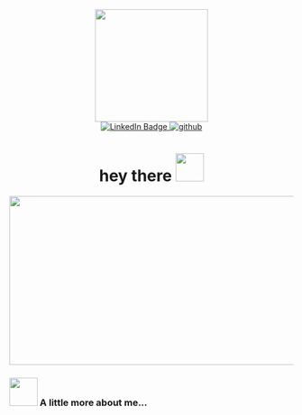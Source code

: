 
<div id="header" align="center">
  <img src="https://media.giphy.com/media/LWocZxVYEzl8Y3LWIZ/giphy.gif" width="200"/>
  <div id="badges">
  <a href="https://www.linkedin.com/in/sebastian-antonucci-014101109/">
    <img src="https://img.shields.io/badge/-LinkedIn-blue?style=flat-square&logo=Linkedin&logoColor=white" alt="LinkedIn Badge"/>
  </a>
  <a href="https://github.com/Reptar007">
    <img src="https://img.shields.io/github/followers/Reptar007?label=follow&style=social" alt="github"/>
  </a>
</div>
<img src="https://komarev.com/ghpvc/?username=Reptar007&style=flat-square&color=blue" alt=""/>
<h1>
  hey there
  <img src="https://media.giphy.com/media/9JrkeUHvAdN8nXKTDd/giphy.gif" width="50px"/>
</h1>
</div>

<div align="center">
  <img src="https://media.giphy.com/media/836HiJc7pgzy8iNXCn/giphy.gif" width="600" height="300"/>
</div>

### <img src="https://media.giphy.com/media/8Og5WlPjQMk1eXlLxi/giphy.gif" width="50"> A little more about me...  
<!--
**Reptar007/Reptar007** is a ✨ _special_ ✨ repository because its `README.md` (this file) appears on your GitHub profile.

Here are some ideas to get you started:

- 🔭 I’m currently working on ...
- 🌱 I’m currently learning ...
- 👯 I’m looking to collaborate on ...
- 🤔 I’m looking for help with ...
- 💬 Ask me about ...
- 📫 How to reach me: ...
- 😄 Pronouns: ...
- ⚡ Fun fact: ...
-->

